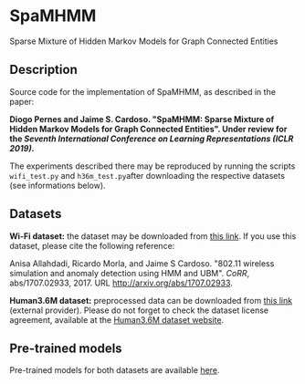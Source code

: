 # SpaMHMM
Sparse Mixture of Hidden Markov Models for Graph Connected Entities

## Description
Source code for the implementation of SpaMHMM, as described in the paper:

**Diogo Pernes and Jaime S. Cardoso. "SpaMHMM: Sparse Mixture of Hidden Markov Models for Graph Connected Entities". Under review for the *Seventh International Conference on Learning Representations (ICLR 2019)*.**

The experiments described there may be reproduced by running the scripts ```wifi_test.py``` and ```h36m_test.py```after downloading the
respective datasets (see informations below).

## Datasets

**Wi-Fi dataset:** the dataset may be downloaded from [this link](https://drive.google.com/open?id=1IyK8lWvV9bDQ43ZT6a51lB9iPT9EtXt8). If you use this dataset, please cite the following reference:

Anisa Allahdadi, Ricardo Morla, and Jaime S Cardoso. "802.11 wireless simulation and anomaly
detection using HMM and UBM". *CoRR*, abs/1707.02933, 2017. URL http://arxiv.org/abs/1707.02933.

**Human3.6M dataset:** preprocessed data can be downloaded from [this link](http://www.cs.stanford.edu/people/ashesh/h3.6m.zip) (external provider). Please do not forget to check the dataset license agreement, available at the [Human3.6M dataset website](http://vision.imar.ro/human3.6m/description.php).

## Pre-trained models

Pre-trained models for both datasets are available [here](https://drive.google.com/open?id=1AIuJnuS-INel0l07ZoHBw5QgaMWYaJnc).
